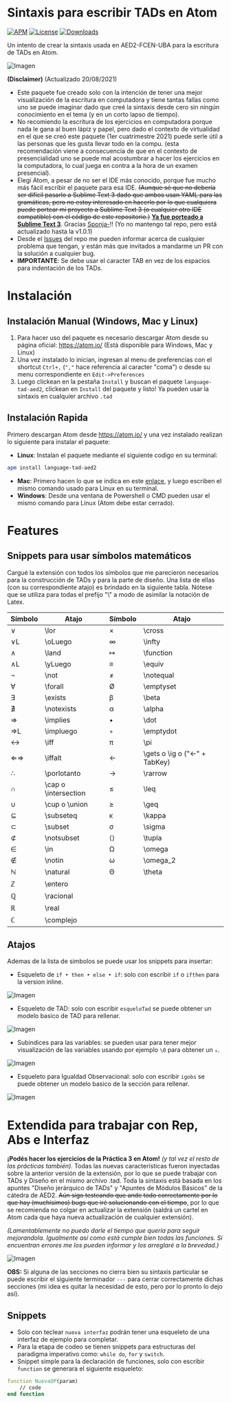 
# Sintaxis para escribir TADs en Atom
[![APM](https://img.shields.io/apm/v/language-tad-aed2)](https://github.com/luisbustamante097/language-tad-aed2/blob/master/CHANGELOG)
[![License](https://img.shields.io/apm/l/language-tad-aed2)](https://github.com/luisbustamante097/language-tad-aed2/blob/master/LICENSE)
[![Downloads](https://img.shields.io/apm/dm/language-tad-aed2)](https://atom.io/packages/language-tad-aed2)

Un intento de crear la sintaxis usada en AED2-FCEN-UBA para la escritura de TADs en Atom.

![Imagen](./data/example.png "TAD diccionario")


**(Disclaimer)** (Actualizado 20/08/2021)
- Este paquete fue creado solo con la intención de tener una mejor visualización de la escritura en computadora y tiene tantas fallas como uno se puede imaginar dado que creé la sintaxis desde cero sin ningún conocimiento en el tema (y en un corto lapso de tiempo).
- No recomiendo la escritura de los ejercicios en computadora porque nada le gana al buen lápiz y papel, pero dado el contexto de virtualidad en el que se creó este paquete (1er cuatrimestre 2021) puede serle útil a las personas que les gusta llevar todo en la compu. (esta recomendación viene a consecuencia de que en el contexto de presencialidad uno se puede mal acostumbrar a hacer los ejercicios en la computadora, lo cual juega en contra a la hora de un examen presencial).
- Elegí Atom, a pesar de no ser el IDE más conocido, porque fue mucho más fácil escribir el paquete para esa IDE. ~~(Aunque sé que no debería ser difícil pasarlo a Sublime Text 3 dado que ambos usan YAML para las gramáticas, pero no estoy interesado en hacerlo por lo que cualquiera puede portear mi proyecto a Sublime Text 3 (o cualquier otro IDE compatible) con el código de este repositorio.)~~ **[Ya fue porteado a Sublime Text 3](https://github.com/Sponja-/Algo2-Sintaxis-TAD-st3)**. Gracias [Sponja-](https://github.com/Sponja-)!! (Yo no mantengo tal repo, pero está actualizado hasta la v1.0.1)
- Desde el [Issues](https://github.com/luisbustamante097/language-tad-aed2/issues) del repo me pueden informar acerca de cualquier problema que tengan, y están más que invitados a mandarme un PR con la solución a cualquier bug.
- **IMPORTANTE**: Se debe usar el caracter TAB en vez de los espacios para indentación de los TADs.

# Instalación 
## Instalación Manual (Windows, Mac y Linux)
1. Para hacer uso del paquete es necesario descargar Atom desde su página oficial: https://atom.io/ (Está disponible para Windows, Mac y Linux)
2. Una vez instalado lo inician, ingresan al menu de preferencias con el shortcut `Ctrl+,` (`","` hace referencia al caracter "coma") o desde su menu correspondiente en `Edit->Preferences`
3. Luego clickean en la pestaña `Install` y buscan el paquete `language-tad-aed2`, clickean en `Install` del paquete y listo! Ya pueden usar la sintaxis en cualquier archivo `.tad`

## Instalación Rapida
Primero descargan Atom desde https://atom.io/ y una vez instalado realizan lo siguiente para instalar el paquete:
- **Linux**: Instalan el paquete mediante el siguiente codigo en su terminal:
```bash
apm install language-tad-aed2
```
- **Mac**: Primero hacen lo que se indica en este [enlace](https://apple.stackexchange.com/a/131349), y luego escriben el mismo comando usado para Linux en su terminal.
- **Windows**: Desde una ventana de Powershell o CMD pueden usar el mismo comando para Linux (Atom debe estar cerrado).

# Features
## Snippets para usar símbolos matemáticos
Cargué la extensión con todos los símbolos que me parecieron necesarios para la construcción de TADs y para la parte de diseño.
Una lista de ellas (con su correspondiente atajo) es brindado en la siguiente tabla. Nótese que se utiliza para todas el prefijo "\\" a modo de asimilar la notación de Latex.

Símbolo | Atajo|Símbolo | Atajo
--------|------|--------|------
∨   | \lor                      | ×   | \cross
∨L  | \oLuego                   | ∞   | \infty
∧   | \land                     | ↦   | \function
∧L  | \yLuego                   | ≡   | \equiv
¬   | \not                      | ≠   | \notequal
∀   | \forall                   | Ø   | \emptyset
∃   | \exists                   | β   | \beta
∄   | \notexists                | α   | \alpha
⇒   | \implies                  | •   | \dot
⇒L  | \impluego                 | ◦   | \emptydot
↔   | \iff                      | π   | \pi
⇐⇒  | \iffalt                   | ←   | \gets o \ig o ("<-" + TabKey)
∴   | \porlotanto               | →   | \rarrow
∩   | \cap o \intersection      | ≤   | \leq
∪   | \cup o \union             | ≥   | \geq
⊆   | \subseteq                 | κ   | \kappa
⊂   | \subset                   | σ   | \sigma
⊄   | \notsubset                | ⟨⟩  | \tupla
∈   | \in                       | Ω   | \omega
∉   | \notin                    | ω   | \omega_2
ℕ   | \natural                  | Θ   | \theta  
ℤ   | \entero                   |
ℚ   | \racional                 | 
ℝ   | \real                     | 
ℂ   | \complejo                 | 

## Atajos
Ademas de la lista de simbolos se puede usar los snippets para insertar:
- Esqueleto de `if • then • else • if`: solo con escribir `if` o `ifthen` para la version inline.

![Imagen](./data/if_example.gif "Ejemplo de uso")
- Esqueleto de TAD: solo con escribir `esqueloTad` se puede obtener un modelo basico de TAD para rellenar.

![Imagen](./data/esqueleto_example.gif "Ejemplo de uso")
- Subindices para las variables: se pueden usar para tener mejor visualización de las variables usando por ejemplo `\0` para obtener un `₀`.

![Imagen](./data/subindex_example.gif "Ejemplo de uso")
- Esqueleto para Igualdad Observacional: solo con escribir `igobs` se puede obtener un modelo basico de la sección para rellenar.

![Imagen](./data/igobs_example.gif "Ejemplo de uso")


# Extendida para trabajar con Rep, Abs e Interfaz
**¡Podés hacer los ejercicios de la Práctica 3 en Atom!** _(y tal vez el resto de las prácticas también)._ Todas las nuevas características fueron inyectadas sobre la anterior versión de la extensión, por lo que se puede trabajar con TADs y Diseño en el mismo archivo .tad.
Toda la sintaxis está basada en los apuntes "Diseño jerárquico de TADs" y "Apuntes de Módulos Básicos" de la cátedra de AED2.
~~Aún sigo testeando que ande todo correctamente por lo que hay (muchísimos) bugs que iré solucionando con el tiempo~~, por lo que se recomienda no colgar en actualizar la extensión (saldrá un cartel en Atom cada que haya nueva actualización de cualquier extensión).

_(Lamentablemente no puedo darle el tiempo que quería para seguir mejorandola. Igualmente así como está cumple bien todas las funciones. Si encuentran errores me los pueden informar y los arreglaré a la brevedad.)_

![Imagen](./data/diseño_example.png "Rep, Abs e Interfaz de ejemplo")

**OBS:** Si alguna de las secciones no cierra bien su sintaxis particular se puede escribir el siguiente terminador `---` para cerrar correctamente dichas secciones (mi idea es quitar la necesidad de esto, pero por lo pronto lo dejo así).

## Snippets
- Solo con teclear `nueva interfaz` podrán tener una esqueleto de una interfaz de ejemplo para completar.
- Para la etapa de codeo se tienen snippets para estructuras del paradigma imperativo como: `while do`, `for` y `switch`.
- Snippet simple para la declaración de funciones, solo con escribir `function` se generara el siguiente esqueleto:
```vhdl
function NuevaOP(param) 
    // code
end function
```

